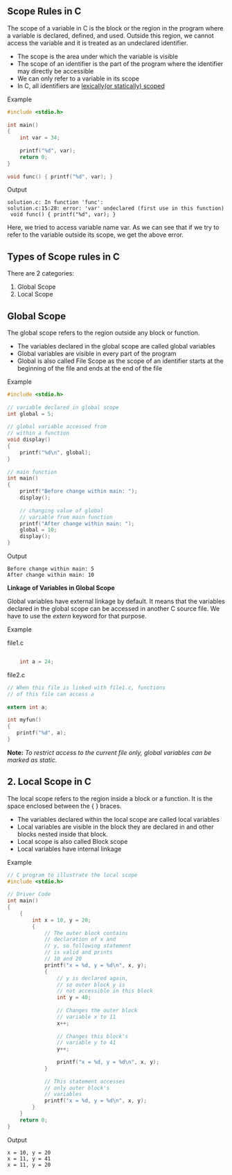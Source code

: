 ## Scope Rules in C

The scope of a variable in C is the block or the region in the program where a variable is declared, defined, and used. Outside this region, we cannot access the variable and it is treated as an undeclared identifier.

- The scope is the area under which the variable is visible
- The scope of an identifier is the part of the program where the identifier may directly be accessible
- We can only refer to a variable in its scope
- In C, all identifiers are [lexically(or statically) scoped](https://www.geeksforgeeks.org/static-and-dynamic-scoping/)

Example
```c
#include <stdio.h>
 
int main()
{
    int var = 34;
 
    printf("%d", var);
    return 0;
}
 
void func() { printf("%d", var); }
```

Output
```
solution.c: In function 'func':
solution.c:15:28: error: 'var' undeclared (first use in this function)
 void func() { printf("%d", var); }
```

Here, we tried to access variable name var. As we can see that if we try to refer to the variable outside its scope, we get the above error.

## Types of Scope rules in C

There are 2 categories:

1. Global Scope
2. Local Scope

## Global Scope

The global scope refers to the region outside any block or function.

- The variables declared in the global scope are called global variables
- Global variables are visible in every part of the program
- Global is also called File Scope as the scope of an identifier starts at the beginning of the file and ends at the end of the file

Example
```c
#include <stdio.h>
  
// variable declared in global scope
int global = 5;
  
// global variable accessed from
// within a function
void display()
{
    printf("%d\n", global);
}
  
// main function
int main()
{
    printf("Before change within main: ");
    display();
  
    // changing value of global
    // variable from main function
    printf("After change within main: ");
    global = 10;
    display();
}
```

Output
```
Before change within main: 5
After change within main: 10
```

**Linkage of Variables in Global Scope**

Global variables have external linkage by default. It means that the variables declared in the global scope can be accessed in another C source file. We have to use the *extern* keyword for that purpose.

Example

file1.c
```c

    int a = 24;
```

file2.c
```c
// When this file is linked with file1.c, functions 
// of this file can access a
 
extern int a;
 
int myfun()
{
   printf("%d", a);
}
```

**Note:** *To restrict access to the current file only, global variables can be marked as static.*

## 2. Local Scope in C

The local scope refers to the region inside a block or a function. It is the space enclosed between the { } braces.

- The variables declared within the local scope are called local variables
- Local variables are visible in the block they are declared in and other blocks nested inside that block.
- Local scope is also called Block scope
- Local variables have internal linkage

Example
```c
// C program to illustrate the local scope
#include <stdio.h>
 
// Driver Code
int main()
{
    {
        int x = 10, y = 20;
        {
            // The outer block contains
            // declaration of x and
            // y, so following statement
            // is valid and prints
            // 10 and 20
            printf("x = %d, y = %d\n", x, y);
            {
                // y is declared again,
                // so outer block y is
                // not accessible in this block
                int y = 40;
 
                // Changes the outer block
                // variable x to 11
                x++;
 
                // Changes this block's
                // variable y to 41
                y++;
 
                printf("x = %d, y = %d\n", x, y);
            }
 
            // This statement accesses
            // only outer block's
            // variables
            printf("x = %d, y = %d\n", x, y);
        }
    }
    return 0;
}
```

Output
```
x = 10, y = 20
x = 11, y = 41
x = 11, y = 20
```